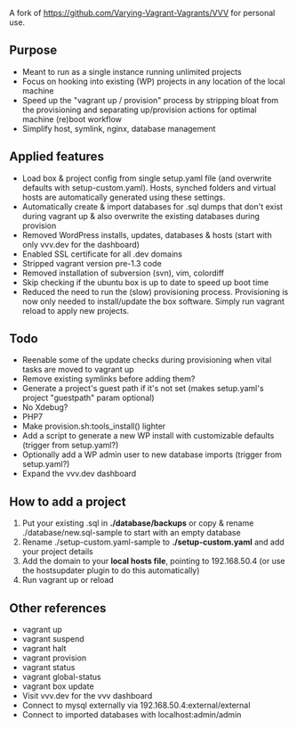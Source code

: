 A fork of https://github.com/Varying-Vagrant-Vagrants/VVV for personal use.

## Purpose
- Meant to run as a single instance running unlimited projects
- Focus on hooking into existing (WP) projects in any location of the local machine
- Speed up the "vagrant up / provision" process by stripping bloat from the provisioning and separating up/provision actions for optimal machine (re)boot workflow
- Simplify host, symlink, nginx, database management

## Applied features
- Load box & project config from single setup.yaml file (and overwrite defaults with setup-custom.yaml). Hosts, synched folders and virtual hosts are automatically generated using these settings.
- Automatically create & import databases for .sql dumps that don't exist during vagrant up & also overwrite the existing databases during provision
- Removed WordPress installs, updates, databases & hosts (start with only vvv.dev for the dashboard)
- Enabled SSL certificate for all .dev domains
- Stripped vagrant version pre-1.3 code
- Removed installation of subversion (svn), vim, colordiff
- Skip checking if the ubuntu box is up to date to speed up boot time
- Reduced the need to run the (slow) provisioning process. Provisioning is now only needed to install/update the box software. Simply run vagrant reload to apply new projects.

## Todo
- Reenable some of the update checks during provisioning when vital tasks are moved to vagrant up
- Remove existing symlinks before adding them?
- Generate a project's guest path if it's not set (makes setup.yaml's project "guestpath" param optional)
- No Xdebug?
- PHP7
- Make provision.sh:tools_install() lighter
- Add a script to generate a new WP install with customizable defaults (trigger from setup.yaml?)
- Optionally add a WP admin user to new database imports (trigger from setup.yaml?)
- Expand the vvv.dev dashboard

## How to add a project
1. Put your existing .sql in **./database/backups** or copy & rename ./database/new.sql-sample to start with an empty database
2. Rename ./setup-custom.yaml-sample to **./setup-custom.yaml** and add your project details
3. Add the domain to your **local hosts file**, pointing to 192.168.50.4 (or use the hostsupdater plugin to do this automatically)
4. Run vagrant up or reload

## Other references
- vagrant up
- vagrant suspend
- vagrant halt
- vagrant provision
- vagrant status
- vagrant global-status
- vagrant box update
- Visit vvv.dev for the vvv dashboard
- Connect to mysql externally via 192.168.50.4:external/external
- Connect to imported databases with localhost:admin/admin
